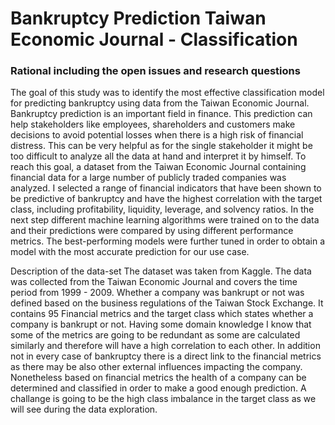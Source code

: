 # Bankruptcy Prediction Taiwan Economic Journal - Classification 


### Rational including the open issues and research questions 

The goal of this study was
to identify the most effective classification model for predicting bankruptcy using data from the
Taiwan Economic Journal. Bankruptcy prediction is an important field in finance. This prediction
can help stakeholders like employees, shareholders and customers make decisions to avoid potential
losses when there is a high risk of financial distress. This can be very helpful as for the single
stakeholder it might be too difficult to analyze all the data at hand and interpret it by himself.
To reach this goal, a dataset from the Taiwan Economic Journal containing financial data for a large
number of publicly traded companies was analyzed. I selected a range of financial indicators that
have been shown to be predictive of bankruptcy and have the highest correlation with the target
class, including profitability, liquidity, leverage, and solvency ratios. In the next step different
machine learning algorithms were trained on to the data and their predictions were compared by
using different performance metrics. The best-performing models were further tuned in order to
obtain a model with the most accurate prediction for our use case.

Description of the data-set The dataset was taken from Kaggle. The data was collected from
the Taiwan Economic Journal and covers the time period from 1999 - 2009. Whether a company
was bankrupt or not was defined based on the business regulations of the Taiwan Stock Exchange.
It contains 95 Financial metrics and the target class which states whether a company is bankrupt or
not. Having some domain knowledge I know that some of the metrics are going to be redundant as
some are calculated similarly and therefore will have a high correlation to each other. In addition
not in every case of bankruptcy there is a direct link to the financial metrics as there may be
also other external influences impacting the company. Nonetheless based on financial metrics the
health of a company can be determined and classified in order to make a good enough prediction.
A challange is going to be the high class imbalance in the target class as we will see during the
data exploration.